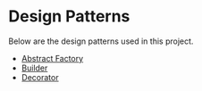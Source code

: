# Design Patterns

Below are the design patterns used in this project.

* [Abstract Factory](AbstractFactory)
* [Builder](Builder)
* [Decorator](Decorator)
